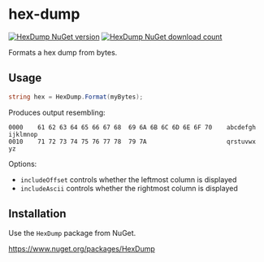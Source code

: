 # hex-dump

[![HexDump NuGet version](https://img.shields.io/nuget/v/HexDump)](https://www.nuget.org/packages/HexDump/)
[![HexDump NuGet download count](https://img.shields.io/nuget/dt/HexDump)](https://www.nuget.org/packages/HexDump/)

Formats a hex dump from bytes.

## Usage

```c#
string hex = HexDump.Format(myBytes);
```

Produces output resembling:

```
0000    61 62 63 64 65 66 67 68  69 6A 6B 6C 6D 6E 6F 70    abcdefgh ijklmnop
0010    71 72 73 74 75 76 77 78  79 7A                      qrstuvwx yz      
```

Options:

- `includeOffset` controls whether the leftmost column is displayed
- `includeAscii` controls whether the rightmost column is displayed

## Installation

Use the `HexDump` package from NuGet.

https://www.nuget.org/packages/HexDump

